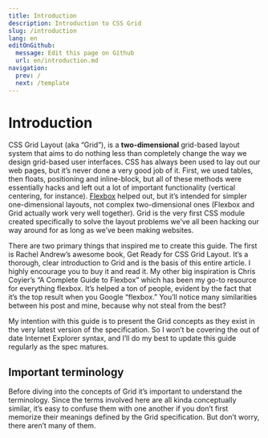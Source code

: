 ```yaml
---
title: Introduction
description: Introduction to CSS Grid
slug: /introduction
lang: en
editOnGithub:
  message: Edit this page on Github
  url: en/introduction.md
navigation:
  prev: /
  next: /template
---
```


# Introduction

CSS Grid Layout (aka “Grid”), is a **two-dimensional** grid-based layout system that aims to do nothing less than completely change the way we design grid-based user interfaces. CSS has always been used to lay out our web pages, but it’s never done a very good job of it. First, we used tables, then floats, positioning and inline-block, but all of these methods were essentially hacks and left out a lot of important functionality (vertical centering, for instance). [Flexbox]() helped out, but it’s intended for simpler one-dimensional layouts, not complex two-dimensional ones (Flexbox and Grid actually work very well together). Grid is the very first CSS module created specifically to solve the layout problems we’ve all been hacking our way around for as long as we’ve been making websites.

There are two primary things that inspired me to create this guide. The first is Rachel Andrew’s awesome book, Get Ready for CSS Grid Layout. It’s a thorough, clear introduction to Grid and is the basis of this entire article. I highly encourage you to buy it and read it. My other big inspiration is Chris Coyier’s “A Complete Guide to Flexbox” which has been my go-to resource for everything flexbox. It’s helped a ton of people, evident by the fact that it’s the top result when you Google “flexbox.” You’ll notice many similarities between his post and mine, because why not steal from the best?

My intention with this guide is to present the Grid concepts as they exist in the very latest version of the specification. So I won’t be covering the out of date Internet Explorer syntax, and I’ll do my best to update this guide regularly as the spec matures.

## Important terminology

Before diving into the concepts of Grid it’s important to understand the terminology. Since the terms involved here are all kinda conceptually similar, it’s easy to confuse them with one another if you don’t first memorize their meanings defined by the Grid specification. But don’t worry, there aren’t many of them.
